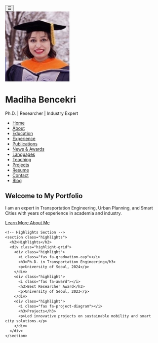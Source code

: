<!DOCTYPE html>
<html lang="en">
<head>
  <meta charset="UTF-8">
  <meta name="viewport" content="width=device-width, initial-scale=1.0">
  <meta name="description" content="Welcome to the professional portfolio of Madiha Bencekri, an expert in Transportation Engineering, Urban Planning, and Smart Cities.">
  <title>Home - Madiha Bencekri</title>
  <link rel="stylesheet" href="assets/css/styles.css">
  <script src="https://kit.fontawesome.com/a076d05399.js" crossorigin="anonymous"></script>
</head>
<body>
  <!-- Sidebar toggle button -->
  <button class="sidebar-toggle" aria-label="Toggle Sidebar">☰</button>

  <!-- Sidebar -->
  <div class="sidebar">
    <img src="assets/images/profile.jpg" alt="Profile picture of Madiha Bencekri">
    <h1>Madiha Bencekri</h1>
    <p>Ph.D. | Researcher | Industry Expert</p>
    <ul class="menu">
      <li><a href="index.html" class="active"><i class="fas fa-home"></i> Home</a></li>
      <li><a href="about.html"><i class="fas fa-user"></i> About</a></li>
      <li><a href="education.html"><i class="fas fa-graduation-cap"></i> Education</a></li>
      <li><a href="experience.html"><i class="fas fa-briefcase"></i> Experience</a></li>
      <li><a href="publications.html"><i class="fas fa-book"></i> Publications</a></li>
      <li><a href="awards.html"><i class="fas fa-award"></i> News & Awards</a></li>
      <li><a href="languages.html"><i class="fas fa-language"></i> Languages</a></li>
      <li><a href="teaching.html"><i class="fas fa-chalkboard-teacher"></i> Teaching</a></li>
      <li><a href="projects.html"><i class="fas fa-project-diagram"></i> Projects</a></li>
      <li><a href="resume.html"><i class="fas fa-file-alt"></i> Resume</a></li>
      <li><a href="contact.html"><i class="fas fa-envelope"></i> Contact</a></li>
      <li><a href="blog.html"><i class="fas fa-blog"></i> Blog</a></li>
    </ul>
  </div>

  <!-- Main Content -->
  <div class="main-content">
    <section class="hero">
      <h1>Welcome to My Portfolio</h1>
      <p>
        I am an expert in Transportation Engineering, Urban Planning, and Smart Cities with years of experience in academia and industry.
      </p>
      <a href="about.html" class="btn">Learn More About Me</a>
    </section>

    <!-- Highlights Section -->
    <section class="highlights">
      <h2>Highlights</h2>
      <div class="highlight-grid">
        <div class="highlight">
          <i class="fas fa-graduation-cap"></i>
          <h3>Ph.D. in Transportation Engineering</h3>
          <p>University of Seoul, 2024</p>
        </div>
        <div class="highlight">
          <i class="fas fa-award"></i>
          <h3>Best Researcher Award</h3>
          <p>University of Seoul, 2023</p>
        </div>
        <div class="highlight">
          <i class="fas fa-project-diagram"></i>
          <h3>Projects</h3>
          <p>Led innovative projects on sustainable mobility and smart city solutions.</p>
        </div>
      </div>
    </section>
  </div>

  <!-- JavaScript for Sidebar Toggle -->
  <script>
    const sidebarToggle = document.querySelector('.sidebar-toggle');
    const sidebar = document.querySelector('.sidebar');
    sidebarToggle.addEventListener('click', () => {
      sidebar.classList.toggle('active');
    });
  </script>
</body>
</html>
